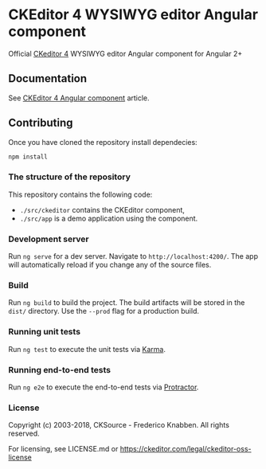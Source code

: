 # CKEditor 4 WYSIWYG editor Angular component

Official [CKeditor 4](https://ckeditor.com/ckeditor-4/) WYSIWYG editor Angular component for Angular 2+

## Documentation

See [CKEditor 4 Angular component](https://ckeditor.com/docs/ckeditor4/latest/guide/index.html) article.

## Contributing

Once you have cloned the repository install dependecies:

```bash
npm install
```

### The structure of the repository

This repository contains the following code:

* `./src/ckeditor` contains the CKEditor component,
* `./src/app` is a demo application using the component.

### Development server

Run `ng serve` for a dev server. Navigate to `http://localhost:4200/`. The app will automatically reload if you change any of the source files.

### Build

Run `ng build` to build the project. The build artifacts will be stored in the `dist/` directory. Use the `--prod` flag for a production build.

### Running unit tests

Run `ng test` to execute the unit tests via [Karma](https://karma-runner.github.io).

### Running end-to-end tests

Run `ng e2e` to execute the end-to-end tests via [Protractor](http://www.protractortest.org/).

### License
Copyright (c) 2003-2018, CKSource - Frederico Knabben. All rights reserved.

For licensing, see LICENSE.md or https://ckeditor.com/legal/ckeditor-oss-license
